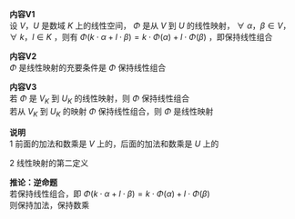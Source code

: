 **内容V1**  
设 $V，U$ 是数域 $K$ 上的线性空间， $\Phi$ 是从 $V$ 到 $U$ 的线性映射， $\forall\ \alpha，\beta\in V，\forall\ k，l\in K$ ，则有 $\Phi(k\cdot\alpha+l\cdot\beta)  
=k\cdot\Phi(\alpha)+l\cdot\Phi(\beta)$ ，即保持线性组合  
  
**内容V2**  
$\Phi$ 是线性映射的充要条件是 $\Phi$ 保持线性组合  
  
**内容V3**  
若 $\Phi$ 是 $V_K$ 到 $U_K$ 的线性映射，则 $\Phi$ 保持线性组合  
若从 $V_K$ 到 $U_K$ 的映射 $\Phi$ 保持线性组合，则 $\Phi$ 是线性映射  
  
**说明**  
1 前面的加法和数乘是 $V$ 上的，后面的加法和数乘是 $U$ 上的  
  
2 线性映射的第二定义  
  
**推论：逆命题**  
若保持线性组合，即 $\Phi(  
k\cdot\alpha+l\cdot\beta)=k\cdot\Phi(\alpha)  
+l\cdot\Phi(\beta)$  
则保持加法，保持数乘  
  
  
  
